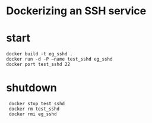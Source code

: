 # Dockerizing an SSH service

# start

    docker build -t eg_sshd .
    docker run -d -P —name test_sshd eg_sshd
    docker port test_sshd 22

# shutdown

     docker stop test_sshd
     docker rm test_sshd
     docker rmi eg_sshd
